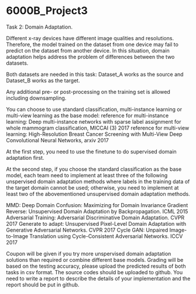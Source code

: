 # 6000B_Project3
Task 2: Domain Adaptation.

Different x-ray devices have different image qualities and resolutions. Therefore, the model trained on the dataset from one device may fail to predict on the dataset from another device. In this situation, domain adaptation helps address the problem of differences between the two datasets.

Both datasets are needed in this task: Dataset_A works as the source and Dataset_B works as the target.

Any additional pre- or post-processing on the training set is allowed including downsampling.

You can choose to use standard classification, multi-instance learning or multi-view learning as the base model:
reference for multi-instance learning: Deep multi-instance networks with sparse label assignment for whole mammogram classification, MICCAI (3) 2017
reference for multi-view learning: High-Resolution Breast Cancer Screening with Multi-View Deep Convolutional Neural Networks, arxiv 2017

At the first step, you need to use the finetune to do supervised domain adaptation first.

At the second step, if you choose the standard classification as the base model, each team need to implement at least three of the following unspervised domain adaptation methods where labels in the training data of the target domain cannot be used; otherwise, you need to implement at least two of the abovementioned unsupervised domain adaptation methods.

MMD: Deep Domain Confusion: Maximizing for Domain Invariance
Gradient Reverse: Unsupervised Domain Adaptation by Backpropagation. ICML 2015
Adversarial Training: Adversarial Discriminative Domain Adaptation. CVPR 2017
Generate to adapt: Unsupervised Pixel-Level Domain Adaptation with Generative Adversarial Networks. CVPR 2017
Cycle GAN: Unpaired Image-to-Image Translation using Cycle-Consistent Adversarial Networks. ICCV 2017

Coupon will be given if you try more unspervised domain adaptation solutions than required or combine different base models.
Grading will be based on the testing accuracy, please upload the predicted results of both tasks in csv format.
The source codes should be uploaded to github.
You need to write a report to describe the details of your implementation and the report should be put in github.
